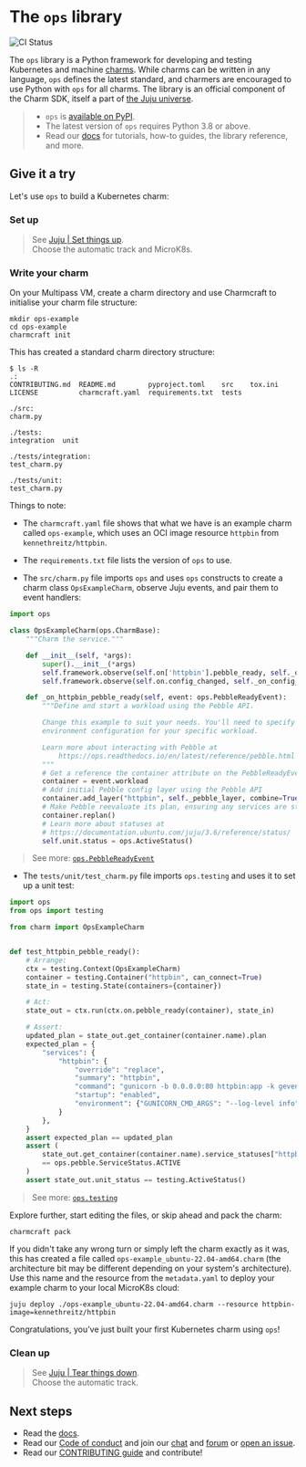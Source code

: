 # The `ops` library

![CI Status](https://github.com/canonical/operator/actions/workflows/framework-tests.yaml/badge.svg)

The `ops` library is a Python framework for developing and testing Kubernetes and machine [charms](https://charmhub.io/). While charms can be written in any language, `ops` defines the latest standard, and charmers are encouraged to use Python with `ops` for all charms. The library is an official component of the Charm SDK, itself a part of [the Juju universe](https://juju.is/).

> - `ops` is  [available on PyPI](https://pypi.org/project/ops/).
> - The latest version of `ops` requires Python 3.8 or above.
> - Read our [docs](https://ops.readthedocs.io/en/latest/) for tutorials, how-to guides, the library reference, and more.

## Give it a try

Let's use `ops` to build a Kubernetes charm:

### Set up

> See [Juju | Set things up](https://documentation.ubuntu.com/juju/3.6/howto/manage-your-deployment/manage-your-deployment-environment/#set-things-up). <br> Choose the automatic track and MicroK8s.


### Write your charm

On your Multipass VM, create a charm directory and use Charmcraft to initialise your charm file structure:

```shell-script
mkdir ops-example
cd ops-example
charmcraft init
```
This has created a standard charm directory structure:

```shell-script
$ ls -R
.:
CONTRIBUTING.md  README.md        pyproject.toml    src    tox.ini
LICENSE          charmcraft.yaml  requirements.txt  tests

./src:
charm.py

./tests:
integration  unit

./tests/integration:
test_charm.py

./tests/unit:
test_charm.py
```

Things to note:

- The `charmcraft.yaml` file shows that what we have is an example charm called `ops-example`, which uses an OCI image resource `httpbin` from `kennethreitz/httpbin`.

- The `requirements.txt` file lists the version of `ops` to use.

- The `src/charm.py` file imports `ops` and uses `ops` constructs to create a charm class `OpsExampleCharm`, observe Juju events, and pair them to event handlers:

```python
import ops

class OpsExampleCharm(ops.CharmBase):
    """Charm the service."""

    def __init__(self, *args):
        super().__init__(*args)
        self.framework.observe(self.on['httpbin'].pebble_ready, self._on_httpbin_pebble_ready)
        self.framework.observe(self.on.config_changed, self._on_config_changed)

    def _on_httpbin_pebble_ready(self, event: ops.PebbleReadyEvent):
        """Define and start a workload using the Pebble API.

        Change this example to suit your needs. You'll need to specify the right entrypoint and
        environment configuration for your specific workload.

        Learn more about interacting with Pebble at
            https://ops.readthedocs.io/en/latest/reference/pebble.html
        """
        # Get a reference the container attribute on the PebbleReadyEvent
        container = event.workload
        # Add initial Pebble config layer using the Pebble API
        container.add_layer("httpbin", self._pebble_layer, combine=True)
        # Make Pebble reevaluate its plan, ensuring any services are started if enabled.
        container.replan()
        # Learn more about statuses at
        # https://documentation.ubuntu.com/juju/3.6/reference/status/
        self.unit.status = ops.ActiveStatus()
```

> See more: [`ops.PebbleReadyEvent`](https://ops.readthedocs.io/en/latest/reference/ops.html#ops.PebbleReadyEvent)

- The `tests/unit/test_charm.py` file imports `ops.testing` and uses it to set up a unit test:

```python
import ops
from ops import testing

from charm import OpsExampleCharm


def test_httpbin_pebble_ready():
    # Arrange:
    ctx = testing.Context(OpsExampleCharm)
    container = testing.Container("httpbin", can_connect=True)
    state_in = testing.State(containers={container})

    # Act:
    state_out = ctx.run(ctx.on.pebble_ready(container), state_in)

    # Assert:
    updated_plan = state_out.get_container(container.name).plan
    expected_plan = {
        "services": {
            "httpbin": {
                "override": "replace",
                "summary": "httpbin",
                "command": "gunicorn -b 0.0.0.0:80 httpbin:app -k gevent",
                "startup": "enabled",
                "environment": {"GUNICORN_CMD_ARGS": "--log-level info"},
            }
        },
    }
    assert expected_plan == updated_plan
    assert (
        state_out.get_container(container.name).service_statuses["httpbin"]
        == ops.pebble.ServiceStatus.ACTIVE
    )
    assert state_out.unit_status == testing.ActiveStatus()
```

> See more: [`ops.testing`](https://ops.readthedocs.io/en/latest/reference/ops-testing.html)


Explore further, start editing the files, or skip ahead and pack the charm:

```shell-script
charmcraft pack
```

If you didn't take any wrong turn or simply left the charm exactly as it was, this has created a file called `ops-example_ubuntu-22.04-amd64.charm` (the architecture bit may be different depending on your system's architecture). Use this name and the resource from the `metadata.yaml` to deploy your example charm to your local MicroK8s cloud:

```shell-script
juju deploy ./ops-example_ubuntu-22.04-amd64.charm --resource httpbin-image=kennethreitz/httpbin
```

Congratulations, you’ve just built your first Kubernetes charm using `ops`!

### Clean up

> See [Juju | Tear things down](https://documentation.ubuntu.com/juju/3.6/howto/manage-your-deployment/manage-your-deployment-environment/#tear-things-down). <br> Choose the automatic track.

## Next steps

- Read the [docs](https://ops.readthedocs.io/en/latest/).
- Read our [Code of conduct](https://ubuntu.com/community/code-of-conduct) and join our [chat](https://matrix.to/#/#charmhub-ops:ubuntu.com) and [forum](https://discourse.charmhub.io/) or [open an issue](https://github.com/canonical/operator/issues).
- Read our [CONTRIBUTING guide](https://github.com/canonical/operator/blob/main/HACKING.md) and contribute!
